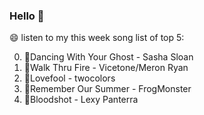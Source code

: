 ### Hello 👋

😄 listen to my this week song list of top 5:

0. 🌈Dancing With Your Ghost - Sasha Sloan
1. 🌈Walk Thru Fire - Vicetone/Meron Ryan
2. 🌈Lovefool - twocolors
3. 🌈Remember Our Summer - FrogMonster
4. 🌈Bloodshot - Lexy Panterra

